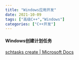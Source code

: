 ```yaml
---
title: "Windows应用开发"
date: 2021-10-09
tags: ["高级C++","Windows"]
categories: ["C++开发"]
---
```


#### Windows创建计划任务	

[schtasks create | Microsoft Docs](https://docs.microsoft.com/zh-cn/windows-server/administration/windows-commands/schtasks-create)

